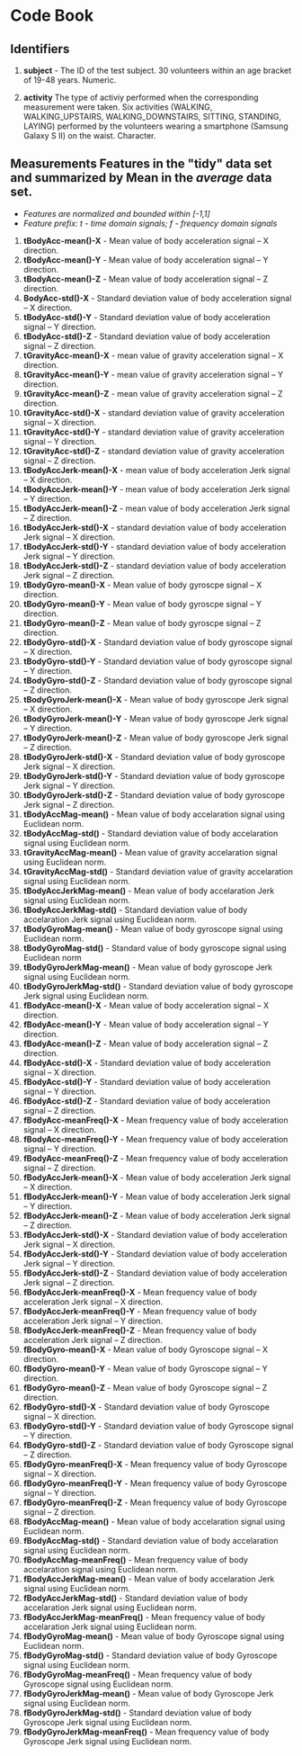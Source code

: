 # Code Book

## Identifiers

1. **subject** - The ID of the test subject. 30 volunteers within an age bracket of 19-48 years. Numeric.

2. **activity** The type of activiy performed when the corresponding measurement were taken. Six activities (WALKING, WALKING_UPSTAIRS, WALKING_DOWNSTAIRS, SITTING, STANDING, LAYING) performed by the volunteers wearing a smartphone (Samsung Galaxy S II) on the waist. Character.

## Measurements Features in the "tidy" data set and summarized by Mean in the  *average* data set. 

- *Features are normalized and bounded within [-1,1]*
- *Feature prefix: t - time domain signals; f - frequency domain signals*

1. **tBodyAcc-mean()-X** - Mean value of body acceleration signal – X direction. 
2. **tBodyAcc-mean()-Y** - Mean value of body acceleration signal – Y direction. 
3. **tBodyAcc-mean()-Z** - Mean value of body acceleration signal – Z direction. 
4. **BodyAcc-std()-X** - Standard deviation value of body acceleration signal – X direction. 
5. **tBodyAcc-std()-Y** - Standard deviation value of body acceleration signal – Y direction. 
6. **tBodyAcc-std()-Z** - Standard deviation value of body acceleration signal – Z direction. 
7. **tGravityAcc-mean()-X** - mean value of gravity acceleration signal – X direction. 
8. **tGravityAcc-mean()-Y** - mean value of gravity acceleration signal – Y direction. 
9. **tGravityAcc-mean()-Z** - mean value of gravity acceleration signal – Z direction. 
10. **tGravityAcc-std()-X** - standard deviation value of gravity acceleration signal – X direction. 
11. **tGravityAcc-std()-Y** - standard deviation value of gravity acceleration signal – Y direction. 
12. **tGravityAcc-std()-Z** - standard deviation value of gravity acceleration signal – Z direction. 
13. **tBodyAccJerk-mean()-X** - mean value of body acceleration Jerk signal – X direction. 
14. **tBodyAccJerk-mean()-Y** - mean value of body acceleration Jerk signal – Y direction.
15. **tBodyAccJerk-mean()-Z** - mean value of body acceleration Jerk signal – Z direction.
16. **tBodyAccJerk-std()-X** - standard deviation value of body acceleration Jerk signal – X direction.
17. **tBodyAccJerk-std()-Y** - standard deviation value of body acceleration Jerk signal – Y direction.
18. **tBodyAccJerk-std()-Z** - standard deviation value of body acceleration Jerk signal – Z direction.
19. **tBodyGyro-mean()-X** - Mean value of body gyroscpe signal – X direction.
20. **tBodyGyro-mean()-Y** - Mean value of body gyroscpe signal – Y direction.
21. **tBodyGyro-mean()-Z** - Mean value of body gyroscpe signal – Z direction.
22. **tBodyGyro-std()-X** - Standard deviation value of body gyroscope signal – X direction.
23. **tBodyGyro-std()-Y** - Standard deviation value of body gyroscope signal – Y direction.
24. **tBodyGyro-std()-Z** - Standard deviation value of body gyroscope signal – Z direction.
25. **tBodyGyroJerk-mean()-X** - Mean value of body gyroscope Jerk signal – X direction.
26. **tBodyGyroJerk-mean()-Y** - Mean value of body gyroscope Jerk signal – Y direction.
27. **tBodyGyroJerk-mean()-Z** - Mean value of body gyroscope Jerk signal – Z direction.
28. **tBodyGyroJerk-std()-X** - Standard deviation value of body gyroscope Jerk signal – X direction.
29. **tBodyGyroJerk-std()-Y** - Standard deviation value of body gyroscope Jerk signal – Y direction.
30. **tBodyGyroJerk-std()-Z** - Standard deviation value of body gyroscope Jerk signal – Z direction.
31. **tBodyAccMag-mean()** - Mean value of body accelaration signal using Euclidean norm.
32. **tBodyAccMag-std()** - Standard deviation value of body accelaration signal using Euclidean norm.
33. **tGravityAccMag-mean()** - Mean value of gravity accelaration signal using Euclidean norm.
34. **tGravityAccMag-std()** - Standard deviation value of gravity accelaration signal using Euclidean norm.
35. **tBodyAccJerkMag-mean()** - Mean value of body accelaration Jerk signal using Euclidean norm.
36. **tBodyAccJerkMag-std()** - Standard deviation value of body accelaration Jerk signal using Euclidean norm.
37. **tBodyGyroMag-mean()** - Mean value of body gyroscope signal using Euclidean norm.
38. **tBodyGyroMag-std()** - Standard value of body gyroscope signal using Euclidean norm
39. **tBodyGyroJerkMag-mean()** - Mean value of body gyroscope Jerk signal using Euclidean norm.
40. **tBodyGyroJerkMag-std()** - Standard deviation value of body gyroscope Jerk signal using Euclidean norm.
41. **fBodyAcc-mean()-X** - Mean value of body acceleration signal – X direction. 
42. **fBodyAcc-mean()-Y** - Mean value of body acceleration signal – Y direction. 
43. **fBodyAcc-mean()-Z** - Mean value of body acceleration signal – Z direction. 
44. **fBodyAcc-std()-X** - Standard deviation value of body acceleration signal – X direction.
45. **fBodyAcc-std()-Y** - Standard deviation value of body acceleration signal – Y direction.
46. **fBodyAcc-std()-Z** - Standard deviation value of body acceleration signal – Z direction.
47. **fBodyAcc-meanFreq()-X** - Mean frequency value of body acceleration signal – X direction. 
48. **fBodyAcc-meanFreq()-Y** - Mean frequency value of body acceleration signal – Y direction.
49. **fBodyAcc-meanFreq()-Z** - Mean frequency value of body acceleration signal – Z direction.
50. **fBodyAccJerk-mean()-X** - Mean value of body acceleration Jerk signal – X direction.
51. **fBodyAccJerk-mean()-Y** - Mean value of body acceleration Jerk signal – Y direction.
52. **fBodyAccJerk-mean()-Z** - Mean value of body acceleration Jerk signal – Z direction.
53. **fBodyAccJerk-std()-X** - Standard deviation value of body acceleration Jerk signal – X direction.
54. **fBodyAccJerk-std()-Y** - Standard deviation value of body acceleration Jerk signal – Y direction.
55. **fBodyAccJerk-std()-Z** - Standard deviation value of body acceleration Jerk signal – Z direction.
56. **fBodyAccJerk-meanFreq()-X** - Mean frequency value of body acceleration Jerk signal – X direction. 
57. **fBodyAccJerk-meanFreq()-Y** - Mean frequency value of body acceleration Jerk signal – Y direction. 
58. **fBodyAccJerk-meanFreq()-Z** - Mean frequency value of body acceleration Jerk signal – Z direction. 
59. **fBodyGyro-mean()-X** - Mean value of body Gyroscope signal – X direction.
60. **fBodyGyro-mean()-Y** - Mean value of body Gyroscope signal – Y direction.
61. **fBodyGyro-mean()-Z** - Mean value of body Gyroscope signal – Z direction.
62. **fBodyGyro-std()-X** - Standard deviation value of body Gyroscope signal – X direction.
63. **fBodyGyro-std()-Y** - Standard deviation value of body Gyroscope signal – Y direction.
64. **fBodyGyro-std()-Z** - Standard deviation value of body Gyroscope signal – Z direction.
65. **fBodyGyro-meanFreq()-X** - Mean frequency value of body Gyroscope signal – X direction.
66. **fBodyGyro-meanFreq()-Y** - Mean frequency value of body Gyroscope signal – Y direction.
67. **fBodyGyro-meanFreq()-Z** - Mean frequency value of body Gyroscope signal – Z direction.
68. **fBodyAccMag-mean()** - Mean value of body accelaration signal using Euclidean norm.
69. **fBodyAccMag-std()** - Standard deviation value of body accelaration signal using Euclidean norm.
70. **fBodyAccMag-meanFreq()** - Mean frequency value of body accelaration signal using Euclidean norm.
71. **fBodyAccJerkMag-mean()** - Mean value of body accelaration Jerk signal using Euclidean norm.
72. **fBodyAccJerkMag-std()** - Standard deviation value of body accelaration Jerk signal using Euclidean norm.
73. **fBodyAccJerkMag-meanFreq()** - Mean frequency value of body accelaration Jerk signal using Euclidean norm.
74. **fBodyGyroMag-mean()** - Mean value of body Gyroscope signal using Euclidean norm.
75. **fBodyGyroMag-std()** - Standard deviation value of body Gyroscope signal using Euclidean norm.
76. **fBodyGyroMag-meanFreq()** - Mean frequency value of body Gyroscope signal using Euclidean norm.
77. **fBodyGyroJerkMag-mean()** - Mean value of body Gyroscope Jerk signal using Euclidean norm.
78. **fBodyGyroJerkMag-std()** - Standard deviation value of body Gyroscope Jerk signal using Euclidean norm.
79. **fBodyGyroJerkMag-meanFreq()** - Mean frequency value of body Gyroscope Jerk signal using Euclidean norm.
